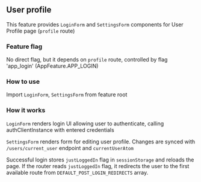## User profile

This feature provides `LoginForm` and `SettingsForm` components for User Profile page (`profile` route)

### Feature flag

No direct flag, but it depends on `profile` route, controlled by flag
'app_login' (AppFeature.APP_LOGIN)

### How to use

Import `LoginForm`, `SettingsForm` from feature root

### How it works

`LoginForm` renders login UI allowing user to authenticate, calling authClientInstance with entered credentials

`SettingsForm` renders form for editing user profile. Changes are synced with `/users/current_user` endpoint and `currentUserAtom`

Successful login stores `justLoggedIn` flag in `sessionStorage` and reloads the page.
If the router reads `justLoggedIn` flag, it redirects the user to the first available route from `DEFAULT_POST_LOGIN_REDIRECTS` array.
